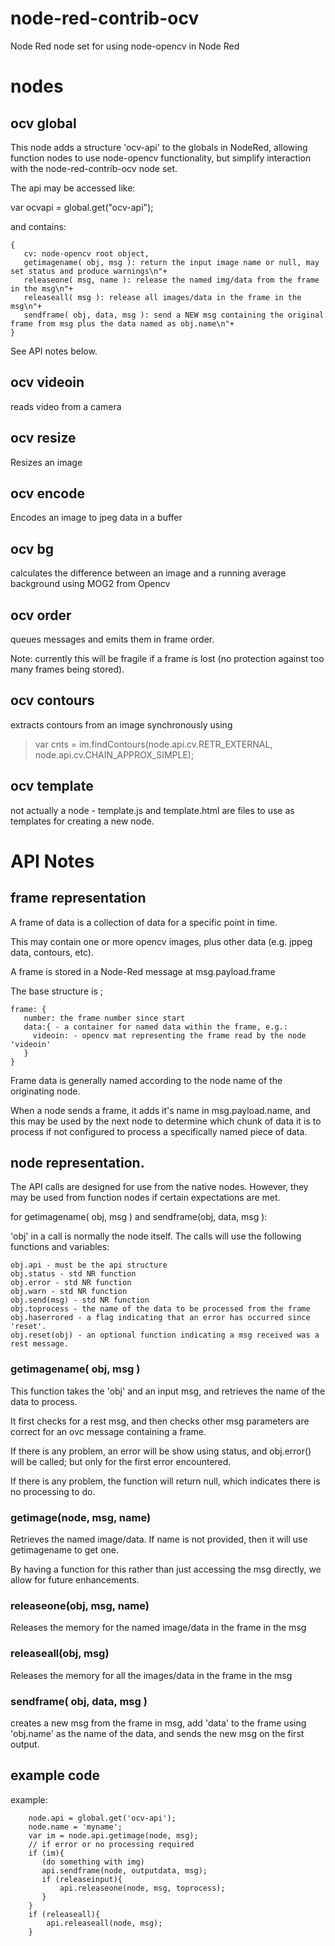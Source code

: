 # node-red-contrib-ocv
Node Red node set for using node-opencv in Node Red

# nodes

## ocv global

This node adds a structure 'ocv-api' to the globals in NodeRed, allowing function nodes to use node-opencv functionality, but simplify interaction with the node-red-contrib-ocv node set.

The api may be accessed like:

var ocvapi = global.get("ocv-api");

and contains:

```
{
   cv: node-opencv root object,
   getimagename( obj, msg ): return the input image name or null, may set status and produce warnings\n"+
   releaseone( msg, name ): release the named img/data from the frame in the msg\n"+
   releaseall( msg ): release all images/data in the frame in the msg\n"+
   sendframe( obj, data, msg ): send a NEW msg containing the original frame from msg plus the data named as obj.name\n"+
}
```

See API notes below.

## ocv videoin

reads video from a camera

## ocv resize

Resizes an image

## ocv encode

Encodes an image to jpeg data in a buffer

## ocv bg

calculates the difference between an image and a running average background using MOG2 from Opencv

## ocv order

queues messages and emits them in frame order.

Note: currently this will be fragile if a frame is lost (no protection against too many frames being stored).

## ocv contours

extracts contours from an image synchronously using

> var cnts = im.findContours(node.api.cv.RETR_EXTERNAL, node.api.cv.CHAIN_APPROX_SIMPLE);

## ocv template

not actually a node - template.js and template.html are files to use as templates for creating a new node.

# API Notes

## frame representation

A frame of data is a collection of data for a specific point in time.

This may contain one or more opencv images, plus other data (e.g. jppeg data, contours, etc).

A frame is stored in a Node-Red message at msg.payload.frame

The base structure is ;

```
frame: {
   number: the frame number since start
   data:{ - a container for named data within the frame, e.g.:
     videoin: - opencv mat representing the frame read by the node 'videoin'
   }
}
```

Frame data is generally named according to the node name of the originating node.

When a node sends a frame, it adds it's name in msg.payload.name, and this may be used by the next node to determine which chunk of data it is to process if not configured to process a specifically named piece of data.

## node representation.

The API calls are designed for use from the native nodes.  However, they may be used from function nodes if certain expectations are met.

for getimagename( obj, msg ) and sendframe(obj, data, msg ):

'obj' in a call is normally the node itself.  The calls will use the following functions and variables:

```
obj.api - must be the api structure
obj.status - std NR function
obj.error - std NR function
obj.warn - std NR function
obj.send(msg) - std NR function
obj.toprocess - the name of the data to be processed from the frame
obj.haserrored - a flag indicating that an error has occurred since 'reset'.
obj.reset(obj) - an optional function indicating a msg received was a rest message.
```

### getimagename( obj, msg )

This function takes the 'obj' and an input msg, and retrieves the name of the data to process.

It first checks for a rest msg, and then checks other msg parameters are correct for an ovc message containing a frame.

If there is any problem, an error will be show using status, and obj.error() will be called; but only for the first error encountered.

If there is any problem, the function will return null, which indicates there is no processing to do.

### getimage(node, msg, name)

Retrieves the named image/data.  If name is not provided, then it will use getimagename to get one.

By having a function for this rather than just accessing the msg directly, we allow for future enhancements.

### releaseone(obj, msg, name)

Releases the memory for the named image/data in the frame in the msg

### releaseall(obj, msg)

Releases the memory for all the images/data in the frame in the msg

### sendframe( obj, data, msg )

creates a new msg from the frame in msg, add 'data' to the frame using 'obj.name' as the name of the data, and sends the new msg on the first output.


## example code

example:

```
    node.api = global.get('ocv-api');
    node.name = 'myname';
    var im = node.api.getimage(node, msg);
    // if error or no processing required
    if (im){
       (do something with img)
       api.sendframe(node, outputdata, msg);
       if (releaseinput){
           api.releaseone(node, msg, toprocess);
       }
    }
    if (releaseall){
        api.releaseall(node, msg);
    }
```

